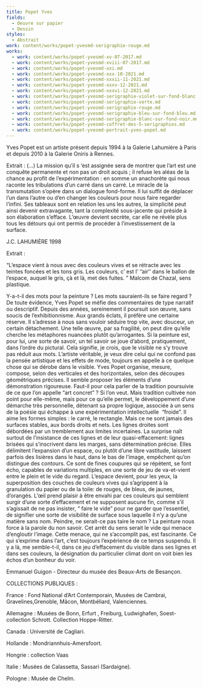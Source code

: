 ```yaml
---
title: Popet Yves
fields:
  - Oeuvre sur papier
  - Dessin
styles:
  - Abstrait
work: content/works/popet-yvesmd-serigraphie-rouge.md
works:
  - work: content/works/popet-yvesmd-xv-07-2017.md
  - work: content/works/popet-yvesmd-xviii-07-2017.md
  - work: content/works/popet-yvesmd-xxi.md
  - work: content/works/popet-yvesmd-xxx-10-2021.md
  - work: content/works/popet-yvesmd-xxxii-11-2021.md
  - work: content/works/popet-yvesmd-xxxv-12-2021.md
  - work: content/works/popet-yvesmd-xxxvi-12-2021.md
  - work: content/works/popet-yvesmd-serigraphie-violet-sur-fond-blanc.md
  - work: content/works/popet-yvesmd-serigraphie-verte.md
  - work: content/works/popet-yvesmd-serigraphie-rouge.md
  - work: content/works/popet-yvesmd-serigraphie-bleu-sur-fond-bleu.md
  - work: content/works/popet-yvesmd-serigraphie-blanc-sur-fond-noir.md
  - work: content/works/popet-yvesmd-coffret-des-5-serigraphies.md
  - work: content/works/popet-yvesmd-portrait-yves-popet.md
---
```


Yves Popet est un artiste présent depuis 1994 à la Galerie Lahumière à Paris et depuis 2010 à la Galerie Oniris à Rennes.

Extrait :
(…) La mission qu’il s ‘est assignée sera de montrer que l’art est une conquête permanente et non pas un droit acquis ; il refuse les aléas de la chance au profit de l’expérimentation : en somme un anachorète qui nous raconte
les tribulations d’un carré dans un carré. Le miracle de la transmutation s’opère dans un dialogue fond-forme. Il
lui suffit de déplacer l’un dans l’autre ou d’en changer les couleurs pour nous faire regarder l’infini. Ses tableaux sont en relation les uns les autres, la simplicité peut ainsi devenir extravagante, tant la complexité sous-jacente qui
préside à son élaboration s’efface. L’œuvre devient secrète, car elle ne révèle plus tous les détours qui ont permis de procéder à l’investissement de la surface.

J.C. LAHUMIÈRE 1998

Extrait :

“L’espace vient à nous avec des couleurs vives et se rétracte avec les teintes foncées et les tons gris. Les couleurs, c’ est l’ ‘’air‘’ dans le ballon de l’espace, auquel le gris, çà et là, met des fuites. ” Malcom de Chazal, sens plastique.

Y-a-t-il des mots pour la peinture ? Les mots sauraient-ils se faire regard ? De toute évidence, Yves Popet se méfie des commentaires de type narratif ou descriptif. Depuis des années, sereinement il poursuit son œuvre, sans soucis de l’exhibitionnisme. Aux grands éclats, il préfère une certaine réserve. Il s’adresse à nous sans vouloir séduire trop vite, avec douceur, un certain détachement. Une telle œuvre, par sa fragilité, on peut dire qu’elle cherche les métaphores nuancées plutôt qu’arrogantes. Si la peinture est, pour lui, une sorte de savoir, un tel savoir se joue d’abord, pratiquement, dans l’ordre du pictural. Cela signifie, je crois, que le visible ne s’y trouve pas réduit aux mots. L’artiste véritable, je veux dire celui qui ne confond pas la pensée artistique et les effets de mode, toujours en appelle à ce quelque chose qui se dérobe dans le visible. Yves Popet organise, mesure, compose, selon des verticales et des horizontales, selon des découpes géométriques précises. Il semble proposer les éléments d’une démonstration rigoureuse. Faut-il pour cela parler de la tradition poursuivie de ce que l’on appelle “art concret” ?
Si l’on veut. Mais tradition cultivée non point pour elle-même, mais pour ce qu’elle permet, le développement d’une démarche très personnelle, détenant sa propre logique, associée à un sens de la poésie qui échappe à une
expérimentation intellectuelle  “froide”. Il aime les formes simples : le carré, le rectangle. Mais ce ne sont
jamais des surfaces stables, aux bords droits et nets. Les lignes droites sont débordées par un tremblement aux limites incertaines. La surprise naît surtout de l’insistance de ces lignes et de leur quasi-effacement: lignes brisées qui s’inscrivent dans les marges, sans détermination précise. Elles délimitent l’expansion d’un espace, ou plutôt d’une libre vastitude, laissent parfois des lisières dans le haut, dans le bas de l’image, empêchent qu’on distingue des contours. Ce sont de fines coupures qui se répètent, se font écho, capables de variations multiples, en une sorte de jeu de va-et-vient entre le plein et le vide du regard. L’espace devient, pour les yeux, la superposition des couches de couleurs vives qui s’agrippent à la granulation du papier ou de la toile: de rouges, de bleus, de jaunes, d’orangés. L’œil prend plaisir à être envahi par ces couleurs qui semblent surgir d’une sorte d’effacement et ne supposent aucune fin, comme s’il s’agissait de ne pas insister, “ faire le vide” pour ne garder que l’essentiel, de signifier une sorte de visibilité de surface sous laquelle il n’y a qu’une matière sans nom. Peindre, ne serait-ce pas taire le nom ? La peinture nous force à la parole du non savoir. Cet arrêt du sens serait le vide qui menace d’engloutir l’image. Cette menace, qui ne s’accomplit pas, est fascinante. Ce qui s’exprime dans l’art, c’est toujours
l’expérience de ce temps suspendu. Il y a là, me semble-t-il, dans ce jeu d’effacement du visible dans ses lignes et dans ses couleurs, la désignation du particulier climat dont on voit bien les échos d’un bonheur du voir.

Emmanuel Guigon - Directeur du musée des Beaux-Arts de Besançon.

COLLECTIONS PUBLIQUES :

France : Fond National d’Art Contemporain, Musées de Cambrai, Gravelines,Grenoble, Mâcon, Montbéliard, Valenciennes.

Allemagne : Musées de Bonn, Erfurt , Freiburg, Ludwighafen, Soest-collection Schrott. Collection Hoppe-Ritter.

Canada : Université de Cagliari.

Hollande : Mondriannhuis-Amersfoort.

Hongrie : collection Vaas

Italie : Musées de Calassetta, Sassari (Sardaigne).

Pologne : Musée de Chelm.
